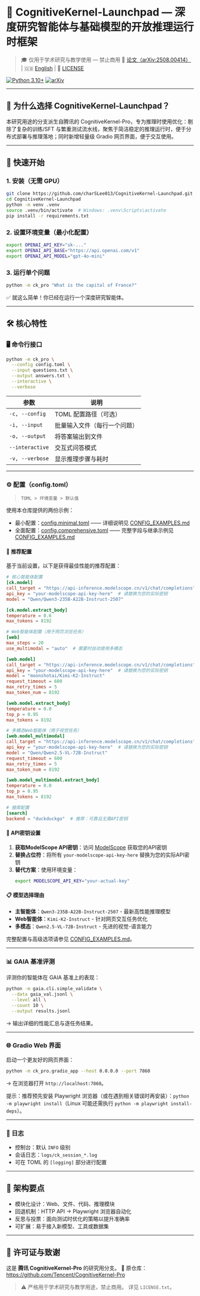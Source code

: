 # 🧠 CognitiveKernel-Launchpad — 深度研究智能体与基础模型的开放推理运行时框架

> 🎓 仅用于学术研究与教学使用 — 禁止商用
> 📄 [论文（arXiv:2508.00414）](https://arxiv.org/abs/2508.00414) | 🇬🇧 [English](readme.md) | 📜 [LICENSE](LICENSE.txt)

[![Python 3.10+](https://img.shields.io/badge/Python-3.10%2B-blue)](https://www.python.org/)
[![arXiv](https://img.shields.io/badge/arXiv-2508.00414-b31b1b.svg)](https://arxiv.org/abs/2508.00414)

---

## 🌟 为什么选择 CognitiveKernel-Launchpad？

本研究用途的分支派生自腾讯的 CognitiveKernel-Pro，专为推理时使用优化：剔除了复杂的训练/SFT 与繁重测试流水线，聚焦于简洁稳定的推理运行时，便于分布式部署与推理落地；同时新增轻量级 Gradio 网页界面，便于交互使用。

---

## 🚀 快速开始

### 1. 安装（无需 GPU）

```bash
git clone https://github.com/charSLee013/CognitiveKernel-Launchpad.git
cd CognitiveKernel-Launchpad
python -m venv .venv
source .venv/bin/activate  # Windows: .venv\Scripts\activate
pip install -r requirements.txt
```

### 2. 设置环境变量（最小化配置）

```bash
export OPENAI_API_KEY="sk-..."
export OPENAI_API_BASE="https://api.openai.com/v1"
export OPENAI_API_MODEL="gpt-4o-mini"
```

### 3. 运行单个问题

```bash
python -m ck_pro "What is the capital of France?"
```

✅ 就这么简单！你已经在运行一个深度研究智能体。

---

## 🛠️ 核心特性

### 🖥️ 命令行接口

```bash
python -m ck_pro \
  --config config.toml \
  --input questions.txt \
  --output answers.txt \
  --interactive \
  --verbose
```

| 参数 | 说明 |
|------|------|
| `-c, --config` | TOML 配置路径（可选） |
| `-i, --input` | 批量输入文件（每行一个问题） |
| `-o, --output` | 将答案输出到文件 |
| `--interactive` | 交互式问答模式 |
| `-v, --verbose` | 显示推理步骤与耗时 |

---

### ⚙️ 配置（config.toml）

> `TOML > 环境变量 > 默认值`

使用本仓库提供的两份示例：
- 最小配置：[config.minimal.toml](config.minimal.toml) —— 详细说明见 [CONFIG_EXAMPLES.md](CONFIG_EXAMPLES.md)
- 全面配置：[config.comprehensive.toml](config.comprehensive.toml) —— 完整字段与继承示例见 [CONFIG_EXAMPLES.md](CONFIG_EXAMPLES.md)

#### 🚀 推荐配置

基于当前设置，以下是获得最佳性能的推荐配置：

```toml
# 核心智能体配置
[ck.model]
call_target = "https://api-inference.modelscope.cn/v1/chat/completions"
api_key = "your-modelscope-api-key-here"  # 请替换为您的实际密钥
model = "Qwen/Qwen3-235B-A22B-Instruct-2507"

[ck.model.extract_body]
temperature = 0.6
max_tokens = 8192

# Web智能体配置（用于网页浏览任务）
[web]
max_steps = 20
use_multimodal = "auto"  # 需要时自动使用多模态

[web.model]
call_target = "https://api-inference.modelscope.cn/v1/chat/completions"
api_key = "your-modelscope-api-key-here"  # 请替换为您的实际密钥
model = "moonshotai/Kimi-K2-Instruct"
request_timeout = 600
max_retry_times = 5
max_token_num = 8192

[web.model.extract_body]
temperature = 0.0
top_p = 0.95
max_tokens = 8192

# 多模态Web智能体（用于视觉任务）
[web.model_multimodal]
call_target = "https://api-inference.modelscope.cn/v1/chat/completions"
api_key = "your-modelscope-api-key-here"  # 请替换为您的实际密钥
model = "Qwen/Qwen2.5-VL-72B-Instruct"
request_timeout = 600
max_retry_times = 5
max_token_num = 8192

[web.model_multimodal.extract_body]
temperature = 0.0
top_p = 0.95
max_tokens = 8192

# 搜索配置
[search]
backend = "duckduckgo"  # 推荐：可靠且无需API密钥
```

#### 🔑 API密钥设置

1. **获取ModelScope API密钥**：访问 [ModelScope](https://www.modelscope.cn/) 获取您的API密钥
2. **替换占位符**：将所有 `your-modelscope-api-key-here` 替换为您的实际API密钥
3. **替代方案**：使用环境变量：
   ```bash
   export MODELSCOPE_API_KEY="your-actual-key"
   ```

#### 📋 模型选择理由

- **主智能体**：`Qwen3-235B-A22B-Instruct-2507` - 最新高性能推理模型
- **Web智能体**：`Kimi-K2-Instruct` - 针对网页交互任务优化
- **多模态**：`Qwen2.5-VL-72B-Instruct` - 先进的视觉-语言能力

完整配置与高级选项请参见 [CONFIG_EXAMPLES.md](CONFIG_EXAMPLES.md)。

---

### 📊 GAIA 基准评测

评测你的智能体在 GAIA 基准上的表现：

```bash
python -m gaia.cli.simple_validate \
  --data gaia_val.jsonl \
  --level all \
  --count 10 \
  --output results.jsonl
```

→ 输出详细的性能汇总与逐任务结果。

---

### 🌐 Gradio Web 界面

启动一个更友好的网页界面：

```bash
python -m ck_pro.gradio_app --host 0.0.0.0 --port 7860
```

→ 在浏览器打开 `http://localhost:7860`。

提示：推荐预先安装 Playwright 浏览器（或在遇到相关错误时再安装）：`python -m playwright install`（Linux 可能还需执行 `python -m playwright install-deps`）。


---

### 📂 日志

- 控制台：默认 `INFO` 级别
- 会话日志：`logs/ck_session_*.log`
- 可在 TOML 的 `[logging]` 部分进行配置

---

## 🧩 架构要点

- 模块化设计：Web、文件、代码、推理模块
- 回退机制：HTTP API → Playwright 浏览器自动化
- 反思与投票：面向测试时优化的策略以提升准确率
- 可扩展：易于接入新模型、工具或数据集

---

## 📜 许可证与致谢

这是 **腾讯 CognitiveKernel-Pro** 的研究用分支。
🔗 原仓库：https://github.com/Tencent/CognitiveKernel-Pro

> ⚠️ 严格用于学术研究与教学用途，禁止商用。
> 详见 `LICENSE.txt`。
